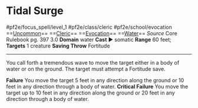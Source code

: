 # Tidal Surge
#pf2e/focus_spell/level_1 #pf2e/class/cleric #pf2e/school/evocation 
==[Uncommon](Uncommon.md)== ==[Cleric](Cleric.md)== ==[Evocation](Evocation.md)== ==[Water](Water.md)==
*Source* Core Rulebook pg. 397 3.0
**Domain** water
**Cast** ► somatic
**Range** 60 feet; **Targets** 1 creature
**Saving Throw** Fortitude

---
You call forth a tremendous wave to move the target either in a body of water or on the ground. The target must attempt a Fortitude save.

**Failure** You move the target 5 feet in any direction along the ground or 10 feet in any direction through a body of water.
**Critical Failure** You move the target up to 10 feet in any direction along the ground or 20 feet in any direction through a body of water.